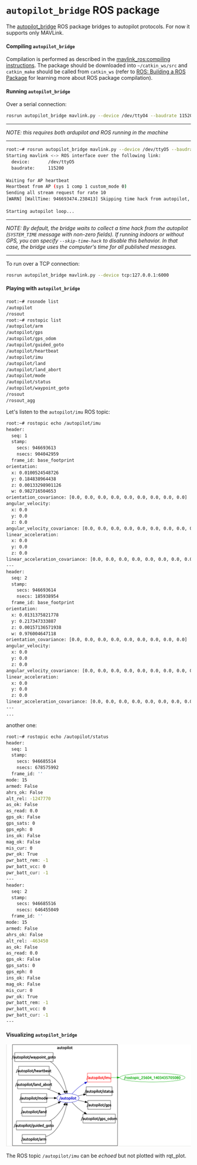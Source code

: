 # `autopilot_bridge` ROS package

The [autopilot_bridge](https://github.com/mikeclement/autopilot_bridge) ROS package bridges to autopilot protocols. For now it supports only MAVLink.

#### Compiling `autopilot_bridge`

Compilation is performed as described in the [mavlink_ros:compiling instructions](mavlink_ros.md). The package should be downloaded into `~/catkin_ws/src` and `catkin_make` should be called from `catkin_ws` (refer to [ROS: Building a ROS Package](../../ros/tutorials/building_a_ros_package.md) for learning more about ROS package compilation).


#### Running `autopilot_bridge`

Over a serial connection:
```bash
rosrun autopilot_bridge mavlink.py --device /dev/ttyO4 --baudrate 115200 --skip-time-hack
```

---

*NOTE: this requires both ardupilot and ROS running in the machine*

---


``` bash
root:~# rosrun autopilot_bridge mavlink.py --device /dev/ttyO5 --baudrate 115200 --skip-time-hack
Starting mavlink <-> ROS interface over the following link:
  device:		/dev/ttyO5
  baudrate:		115200

Waiting for AP heartbeat
Heartbeat from AP (sys 1 comp 1 custom_mode 0)
Sending all stream request for rate 10
[WARN] [WallTime: 946693474.238413] Skipping time hack from autopilot, using saved system time

Starting autopilot loop...

```

----

*NOTE: By default, the bridge waits to collect a time hack from the autopilot (`SYSTEM_TIME` message with non-zero fields). If running indoors or without GPS, you can specify `--skip-time-hack` to disable this behavior. In that case, the bridge uses the computer's time for all published messages.*

----

To run over a TCP connection:
```bash
rosrun autopilot_bridge mavlink.py --device tcp:127.0.0.1:6000
```

#### Playing with `autopilot_bridge`

```bash
root:~# rosnode list
/autopilot
/rosout
root:~# rostopic list
/autopilot/arm
/autopilot/gps
/autopilot/gps_odom
/autopilot/guided_goto
/autopilot/heartbeat
/autopilot/imu
/autopilot/land
/autopilot/land_abort
/autopilot/mode
/autopilot/status
/autopilot/waypoint_goto
/rosout
/rosout_agg
```

Let's listen to the `autopilot/imu` ROS topic:

```bash
root:~# rostopic echo /autopilot/imu
header:
  seq: 1
  stamp:
    secs: 946693613
    nsecs: 904042959
  frame_id: base_footprint
orientation:
  x: 0.0100524548726
  y: 0.184838964438
  z: 0.00133298901126
  w: 0.982716504653
orientation_covariance: [0.0, 0.0, 0.0, 0.0, 0.0, 0.0, 0.0, 0.0, 0.0]
angular_velocity:
  x: 0.0
  y: 0.0
  z: 0.0
angular_velocity_covariance: [0.0, 0.0, 0.0, 0.0, 0.0, 0.0, 0.0, 0.0, 0.0]
linear_acceleration:
  x: 0.0
  y: 0.0
  z: 0.0
linear_acceleration_covariance: [0.0, 0.0, 0.0, 0.0, 0.0, 0.0, 0.0, 0.0, 0.0]
---
header:
  seq: 2
  stamp:
    secs: 946693614
    nsecs: 185938954
  frame_id: base_footprint
orientation:
  x: 0.0131375821778
  y: 0.217347333887
  z: 0.00157136571938
  w: 0.976004647118
orientation_covariance: [0.0, 0.0, 0.0, 0.0, 0.0, 0.0, 0.0, 0.0, 0.0]
angular_velocity:
  x: 0.0
  y: 0.0
  z: 0.0
angular_velocity_covariance: [0.0, 0.0, 0.0, 0.0, 0.0, 0.0, 0.0, 0.0, 0.0]
linear_acceleration:
  x: 0.0
  y: 0.0
  z: 0.0
linear_acceleration_covariance: [0.0, 0.0, 0.0, 0.0, 0.0, 0.0, 0.0, 0.0, 0.0]
---
...
```

another one:

```bash
root:~# rostopic echo /autopilot/status
header:
  seq: 1
  stamp:
    secs: 946685514
    nsecs: 678575992
  frame_id: ''
mode: 15
armed: False
ahrs_ok: False
alt_rel: -1247770
as_ok: False
as_read: 0.0
gps_ok: False
gps_sats: 0
gps_eph: 0
ins_ok: False
mag_ok: False
mis_cur: 0
pwr_ok: True
pwr_batt_rem: -1
pwr_batt_vcc: 0
pwr_batt_cur: -1
---
header:
  seq: 2
  stamp:
    secs: 946685516
    nsecs: 646455049
  frame_id: ''
mode: 15
armed: False
ahrs_ok: False
alt_rel: -463450
as_ok: False
as_read: 0.0
gps_ok: False
gps_sats: 0
gps_eph: 0
ins_ok: False
mag_ok: False
mis_cur: 0
pwr_ok: True
pwr_batt_rem: -1
pwr_batt_vcc: 0
pwr_batt_cur: -1
---

```

#### Visualizing `autopilot_bridge`

![node-graph](../../img/mavlinkROS/autopilot_bridge_graph.png)

The ROS topic `/autopilot/imu` can be _echoed_  but not plotted with rqt_plot.
